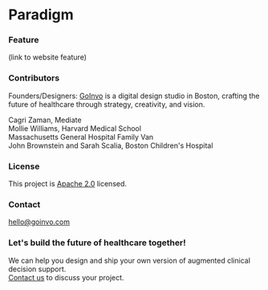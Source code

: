 # Paradigm

### Feature
(link to website feature)

### Contributors
Founders/Designers: [GoInvo](https://www.goinvo.com) is a digital design studio in Boston, crafting the future of healthcare through strategy, creativity, and vision.  

Cagri Zaman, Mediate  
Mollie Williams, Harvard Medical School  
Massachusetts General Hospital Family Van  
John Brownstein and Sarah Scalia, Boston Children's Hospital

### License
This project is [Apache 2.0](https://github.com/goinvo/paradigm/blob/main/LICENSE) licensed.

### Contact
[hello@goinvo.com](mailto:hello@goinvo.com)

### Let's build the future of healthcare together!
We can help you design and ship your own version of augmented clinical decision support.  
[Contact us](mailto:hello@goinvo.com) to discuss your project.